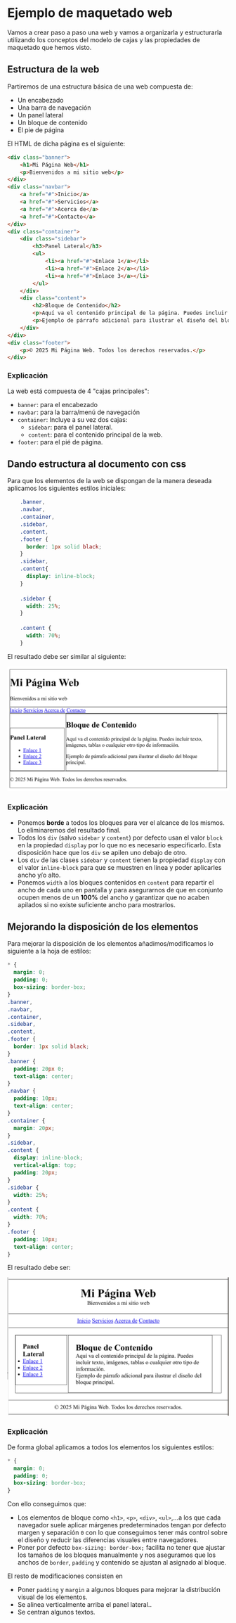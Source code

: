 # Ejemplo de maquetado web

Vamos a crear paso a paso una web y vamos a organizarla y estructurarla utilizando los conceptos del modelo de cajas y las propiedades de maquetado que hemos visto.

## Estructura de la web

Partiremos de una estructura básica de una web compuesta de:
* Un encabezado
* Una barra de navegación
* Un panel lateral
* Un bloque de contenido
* El pie de página

El HTML de dicha página es el siguiente:

```html
<div class="banner">
    <h1>Mi Página Web</h1>
    <p>Bienvenidos a mi sitio web</p>
</div>
<div class="navbar">
    <a href="#">Inicio</a>
    <a href="#">Servicios</a>
    <a href="#">Acerca de</a>
    <a href="#">Contacto</a>
</div>
<div class="container">
    <div class="sidebar">
        <h3>Panel Lateral</h3>
        <ul>
            <li><a href="#">Enlace 1</a></li>
            <li><a href="#">Enlace 2</a></li>
            <li><a href="#">Enlace 3</a></li>
        </ul>
    </div>
    <div class="content">
        <h2>Bloque de Contenido</h2>
        <p>Aquí va el contenido principal de la página. Puedes incluir texto, imágenes, tablas o cualquier otro tipo de información.</p>
        <p>Ejemplo de párrafo adicional para ilustrar el diseño del bloque principal.</p>
    </div>
</div>
<div class="footer">
    <p>© 2025 Mi Página Web. Todos los derechos reservados.</p>
</div>
```

### Explicación

La web está compuesta de 4 "cajas principales":
* `banner`: para el encabezado
* `navbar`: para la barra/menú de navegación
* `container`: Incluye a su vez dos cajas:
  * `sidebar`: para el panel lateral.
  * `content`: para el contenido principal de la web.
* `footer`: para el pié de página.

## Dando estructura al documento con css

Para que los elementos de la web se dispongan de la manera deseada aplicamos los siguientes estilos iniciales:

```css
    .banner,
    .navbar,
    .container,
    .sidebar,
    .content,
    .footer {  
      border: 1px solid black;
    }
    .sidebar,
    .content{
      display: inline-block;
    }

    .sidebar {
      width: 25%; 
    }

    .content {
      width: 70%;
    }
```
El resultado debe ser similar al siguiente:

![](imgs/ejemplo_maquetados_cajas_inicial.png)

### Explicación
* Ponemos **borde** a todos los bloques para ver el alcance de los mismos. Lo eliminaremos del resultado final.
* Todos los `div` (salvo `sidebar` y `content`) por defecto usan el valor `block` en la propiedad `display` por lo que no es necesario especificarlo. Esta disposición hace que los `div` se apilen uno debajo de otro.
* Los `div` de las clases `sidebar` y  `content` tienen la propiedad `display` con el valor `inline-block` para que se muestren en línea y poder aplicarles ancho y/o alto.
* Ponemos `width` a los bloques contenidos en `content` para repartir el ancho de cada uno en pantalla y para asegurarnos de que en conjunto ocupen menos de un **100%** del ancho y garantizar que no acaben apilados si no existe suficiente ancho para mostrarlos.

## Mejorando la disposición de los elementos

Para mejorar la disposición de los elementos añadimos/modificamos lo siguiente a la hoja de estilos:

```css
* {
  margin: 0;
  padding: 0;
  box-sizing: border-box;
}
.banner,
.navbar,
.container,
.sidebar,
.content,
.footer {
  border: 1px solid black;
}
.banner {
  padding: 20px 0;
  text-align: center;
}
.navbar {
  padding: 10px;
  text-align: center;
}
.container {
  margin: 20px;
}
.sidebar,
.content {
  display: inline-block;
  vertical-align: top;
  padding: 20px;
}
.sidebar {
  width: 25%;
}
.content {
  width: 70%;
}
.footer {
  padding: 10px;
  text-align: center;
}
```
El resultado debe ser:

![](imgs/ejemplo_maquetados_nejora_disposicion.png)

### Explicación

De forma global aplicamos a todos los elementos los siguientes estilos:

```css
* {
  margin: 0;
  padding: 0;
  box-sizing: border-box;
}
```
Con ello conseguimos que:
* Los elementos de bloque como `<h1>`, `<p>`, `<div>`, `<ul>`,...a los que cada navegador suele aplicar márgenes predeterminados tengan por defecto margen y separación `0` con lo que conseguimos tener más control sobre el diseño y reducir las diferencias visuales entre navegadores.
* Poner por defecto `box-sizing: border-box;` facilita no tener que ajustar los tamaños de los bloques manualmente y nos aseguramos que los anchos de `border`, `padding` y contenido se ajustan al asignado al bloque.

El resto de modificaciones consisten en
* Poner `padding` y `margin` a algunos bloques para mejorar la distribución visual de los elementos.
* Se alinea verticalmente arriba el panel lateral..
* Se centran algunos textos. 

